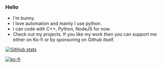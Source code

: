 ### Hello 

- I'm bunny.
- I love automation and mainly I use python.
- I can code with C++, Python, NodeJS for now.
- Check out my projects.
If you like my work then you can support me either on Ko-fi or by sponsoring on Github itself.


[![GitHub stats](https://github-readme-stats.vercel.app/api?username=bunnykek&show_icons=true&theme=onedark)](https://github.com/bunnykek?tab=repositories)


[![ko-fi](https://ko-fi.com/img/githubbutton_sm.svg)](https://ko-fi.com/P5P6DMBDK)
